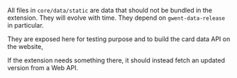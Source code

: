 All files in `core/data/static` are data that should not be bundled in the extension. They will evolve with time. They depend on `gwent-data-release` in particular.

They are exposed here for testing purpose and to build the card data API on the website,

If the extension needs something there, it should instead fetch an updated version from a Web API.